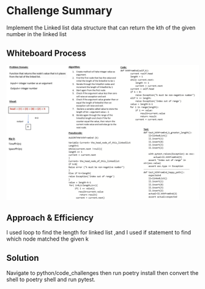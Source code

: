 # Challenge Summary
Implement the Linked list data structure that can return the kth of the given number in the linked list

## Whiteboard Process
![linked-list-kth](linked-list-kth.png)

## Approach & Efficiency
I used loop to find the length for linked list ,and I used if statement to find which node matched the given k

## Solution
Navigate to python/code_challenges then run poetry install then convert the shell to poetry shell and run pytest.
